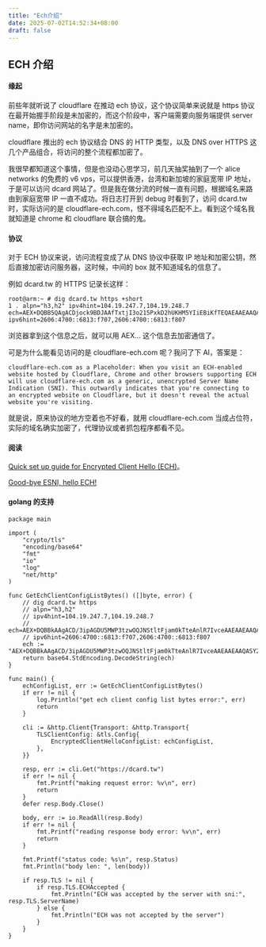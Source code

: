 ```yaml
---
title: "Ech介绍"
date: 2025-07-02T14:52:34+08:00
draft: false
---
```


## ECH 介绍

#### 缘起
前些年就听说了 cloudflare 在推动 ech 协议，这个协议简单来说就是 https 协议在最开始握手阶段是未加密的，而这个阶段中，客户端需要向服务端提供 server name，即你访问网站的名字是未加密的。

cloudflare 推出的 ech 协议结合 DNS 的 HTTP 类型，以及 DNS over HTTPS 这几个产品组合，将访问的整个流程都加密了。

我很早都知道这个事情，但是也没动心思学习，前几天抽奖抽到了一个 alice networks 的免费的 v6 vps，可以提供香港，台湾和新加坡的家庭宽带 IP 地址，于是可以访问 dcard 网站了。但是我在做分流的时候一直有问题，根据域名来路由到家庭宽带 IP 一直不成功。将日志打开到 debug 时看到了，访问 dcard.tw 时，实际访问的是 cloudflare-ech.com，怪不得域名匹配不上。看到这个域名我就知道是 chrome 和 cloudflare 联合搞的鬼。

#### 协议
对于 ECH 协议来说，访问流程变成了从 DNS 协议中获取 IP 地址和加密公钥，然后直接加密访问服务器，这时候，中间的 box 就不知道域名的信息了。

例如 dcard.tw 的 HTTPS 记录长这样：

```console
root@arm:~ # dig dcard.tw https +short  
1 . alpn="h3,h2" ipv4hint=104.19.247.7,104.19.248.7 ech=AEX+DQBB5QAgACDjock9BDJAAfTxtjI3o215PxkD2hUKHM5YIiEBiKfTEQAEAAEAAQASY2xvdWRmbGFyZS1lY2guY29tAAA= ipv6hint=2606:4700::6813:f707,2606:4700::6813:f807  
```

浏览器拿到这个信息之后，就可以用 AEX... 这个信息去加密通信了。

可是为什么能看见访问的是 cloudflare-ech.com 呢？我问了下 AI，答案是：

`
cloudflare-ech.com as a Placeholder: When you visit an ECH-enabled website hosted by Cloudflare, Chrome and other browsers supporting ECH will use cloudflare-ech.com as a generic, unencrypted Server Name Indication (SNI). This outwardly indicates that you're connecting to an encrypted website on Cloudflare, but it doesn't reveal the actual website you're visiting.  
`

就是说，原来协议的地方空着也不好看，就用 cloudflare-ech.com 当成占位符，实际的域名确实加密了，代理协议或者抓包程序都看不见。

#### 阅读

[Quick set up guide for Encrypted Client Hello (ECH)](https://guardianproject.info/2023/11/10/quick-set-up-guide-for-encrypted-client-hello-ech/)。

[Good-bye ESNI, hello ECH!](https://blog.cloudflare.com/encrypted-client-hello/)

#### golang 的支持

```golang
package main

import (
	"crypto/tls"
	"encoding/base64"
	"fmt"
	"io"
	"log"
	"net/http"
)

func GetEchClientConfigListBytes() ([]byte, error) {
	// dig dcard.tw https
	// alpn="h3,h2"
	// ipv4hint=104.19.247.7,104.19.248.7
	// ech=AEX+DQBBkAAgACD/3ipAGDU5MWP3tzwOQJNStltFjam0kTteAnlR7IvceAAEAAEAAQASY2xvdWRmbGFyZS1lY2guY29tAAA=
	// ipv6hint=2606:4700::6813:f707,2606:4700::6813:f807
	ech := "AEX+DQBBkAAgACD/3ipAGDU5MWP3tzwOQJNStltFjam0kTteAnlR7IvceAAEAAEAAQASY2xvdWRmbGFyZS1lY2guY29tAAA="
	return base64.StdEncoding.DecodeString(ech)
}

func main() {
	echConfigList, err := GetEchClientConfigListBytes()
	if err != nil {
		log.Println("get ech client config list bytes error:", err)
		return
	}

	cli := &http.Client{Transport: &http.Transport{
		TLSClientConfig: &tls.Config{
			EncryptedClientHelloConfigList: echConfigList,
		},
	}}

	resp, err := cli.Get("https://dcard.tw")
	if err != nil {
		fmt.Printf("making request error: %v\n", err)
		return
	}
	defer resp.Body.Close()

	body, err := io.ReadAll(resp.Body)
	if err != nil {
		fmt.Printf("reading response body error: %v\n", err)
		return
	}

	fmt.Printf("status code: %s\n", resp.Status)
	fmt.Println("body len: ", len(body))

	if resp.TLS != nil {
		if resp.TLS.ECHAccepted {
			fmt.Println("ECH was accepted by the server with sni:", resp.TLS.ServerName)
		} else {
			fmt.Println("ECH was not accepted by the server")
		}
	}
}
```
